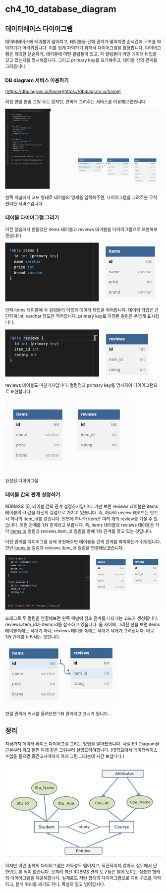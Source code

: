 # ch4_10_database_diagram

## 데이터베이스 다이어그램

데이터베이스에 테이블이 많아지고, 테이블들 간에 관계가 맺어지면 순식간에 구조를 파악하기가 어려워집니다. 이를 쉽게 파악하기 위해서 다이어그램을 활용합니다. 다이어그램은 최대한 단순하게, 테이블에 어떤 컬럼들이 있고, 각 컬럼들이 어떤 데이터 타입을 갖고 있는지를 명시해줍니다. 그리고 primary key를 표기해주고, 테이블 간의 관계를 그려줍니다.

### DB diagram 서비스 이용하기

[https://dbdiagram.io/home](https://dbdiagram.io/home)

직접 한땀 한땀 그릴 수도 있지만, 편하게 그려주는 서비스를 이용해보겠습니다.

![Untitled](ch4_10_database_diagram%201f3a8b70d6a14fd3bd00d08c4f6484fc/Untitled.png)

왼쪽 패널에서 코드 형태로 테이블의 명세를 입력해주면, 다이어그램을 그려주는 무척 편리한 서비스입니다.

### 테이블 다이어그램 그리기

이전 실습에서 만들었던 items 테이블과 reviews 테이블을 다이어그램으로 표현해보겠습니다. 

![Untitled](ch4_10_database_diagram%201f3a8b70d6a14fd3bd00d08c4f6484fc/Untitled%201.png)

먼저 items 테이블에 각 컬럼들의 이름과 데이터 타입을 적어줍니다. 데이터 타입은 간단하게 int, varchar 정도만 적어줍니다. primary key로 지정된 컬럼은 두껍게 표시됩니다.

![Untitled](ch4_10_database_diagram%201f3a8b70d6a14fd3bd00d08c4f6484fc/Untitled%202.png)

reviews 테이블도 마찬가지입니다. 컬럼명과 primary key를 명시하여 다이어그램으로 표현합니다.

![완성된 다이어그램](ch4_10_database_diagram%201f3a8b70d6a14fd3bd00d08c4f6484fc/Untitled%203.png)

완성된 다이어그램

### 테이블 간의 관계 설정하기

RDBMS의 꽃, 테이블 간의 관계 설정하기입니다. 가만 보면 reviews 테이블은 items 테이블의 id 값을 자신의 컬럼으로 가지고 있습니다. 즉, 하나의 review 레코드는 반드시 하나의 item_id를 갖습니다. 반면에 하나의 item은 여러 개의 review를 가질 수 있습니다. 이런 관계를 1:N 관계라고 부릅니다. 즉, items 테이블과 reviews 테이블은 각각 [items.id](http://items.id) 컬럼과 reviews.item_id 컬럼을 통해 1:N 관계를 맺고 있는 것입니다. 

이런 관계를 다이어그램 상에 표현해주면 테이블들 간의 관계를 파악하는게 쉬워집니다. 한번 [items.id](http://items.id) 컬럼과 reviews.item_id 컬럼을 연결해보겠습니다.

![Untitled](ch4_10_database_diagram%201f3a8b70d6a14fd3bd00d08c4f6484fc/Untitled%204.png)

드래그로 두 컬럼을 연결해보면 왼쪽 패널에 참조 관계를 나타내는 코드가 생성됩니다. reviews.item_id가 items.id를 참조하고 있습니다. 둘 사이에 그려진 선을 보면 items 테이블쪽에는 작대기 하나, reviews 테이블 쪽에는 작대기 세개가 그려집니다. 바로 1:N 관계를 나타내는 것입니다.

![Untitled](ch4_10_database_diagram%201f3a8b70d6a14fd3bd00d08c4f6484fc/Untitled%205.png)

연결 관계에 커서를 올려보면 1:N 관계라고 표시가 됩니다.

## 정리

지금까지 데이터 베이스 다이어그램 그리는 방법을 알아봤습니다. 사실 ER Diagram을 근본부터 파고 들면 아래 같은 그림부터 설명드려야합니다. (대학교에서 데이터베이스 수업을 들으면 중간고사때까지 아래 그림 그리는데 시간 보냅니다.)

![Untitled](ch4_10_database_diagram%201f3a8b70d6a14fd3bd00d08c4f6484fc/Untitled%206.png)

하지만 이런 종류의 다이어그램은 가독성도 떨어지고, 직관적이지 않아서 실무에서 단 한번도 본 적이 없습니다. 오히려 최신 RDBMS 관리 도구들은 위에 보이는 심플한 형태의 다이어그램을 제공해줍니다. 실제로도 저런 형태의 다이어그램으로 디비 구조를 파악하고, 분석 쿼리를 짜기도 하니, 확실히 알고 넘어갑시다.